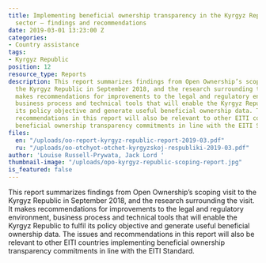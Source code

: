 ```yaml
---
title: Implementing beneficial ownership transparency in the Kyrgyz Republic extractives
  sector — findings and recommendations
date: 2019-03-01 13:23:00 Z
categories:
- Country assistance
tags:
- Kyrgyz Republic
position: 12
resource_type: Reports
description: This report summarizes findings from Open Ownership’s scoping visit to
  the Kyrgyz Republic in September 2018, and the research surrounding the visit. It
  makes recommendations for improvements to the legal and regulatory environment,
  business process and technical tools that will enable the Kyrgyz Republic to fulfil
  its policy objective and generate useful beneficial ownership data. The issues and
  recommendations in this report will also be relevant to other EITI countries implementing
  beneficial ownership transparency commitments in line with the EITI Standard.
files:
  en: "/uploads/oo-report-kyrgyz-republic-report-2019-03.pdf"
  ru: "/uploads/oo-otchyot-otchet-kyrgyzskoj-respubliki-2019-03.pdf"
author: 'Louise Russell-Prywata, Jack Lord '
thumbnail-image: "/uploads/opo-kyrgyz-republic-scoping-report.jpg"
is_featured: false
---
```


This report summarizes findings from Open Ownership’s scoping visit to the Kyrgyz Republic in September 2018, and the research surrounding the visit. It makes recommendations for improvements to the legal and regulatory environment, business process and technical tools that will enable the Kyrgyz Republic to fulfil its policy objective and generate useful beneficial ownership data. The issues and recommendations in this report will also be relevant to other EITI countries implementing beneficial ownership transparency commitments in line with the EITI Standard.
